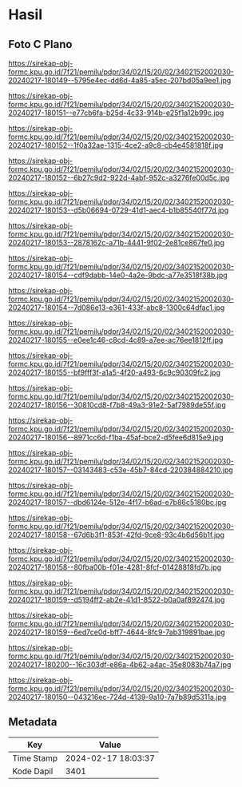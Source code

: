 # Hasil

## Foto C Plano

https://sirekap-obj-formc.kpu.go.id/7f21/pemilu/pdpr/34/02/15/20/02/3402152002030-20240217-180149--5795e4ec-dd6d-4a85-a5ec-207bd05a9ee1.jpg

https://sirekap-obj-formc.kpu.go.id/7f21/pemilu/pdpr/34/02/15/20/02/3402152002030-20240217-180151--e77cb6fa-b25d-4c33-914b-e25f1a12b99c.jpg

https://sirekap-obj-formc.kpu.go.id/7f21/pemilu/pdpr/34/02/15/20/02/3402152002030-20240217-180152--1f0a32ae-1315-4ce2-a9c8-cb4e4581818f.jpg

https://sirekap-obj-formc.kpu.go.id/7f21/pemilu/pdpr/34/02/15/20/02/3402152002030-20240217-180152--6b27c9d2-922d-4abf-952c-a3276fe00d5c.jpg

https://sirekap-obj-formc.kpu.go.id/7f21/pemilu/pdpr/34/02/15/20/02/3402152002030-20240217-180153--d5b06694-0729-41d1-aec4-b1b85540f77d.jpg

https://sirekap-obj-formc.kpu.go.id/7f21/pemilu/pdpr/34/02/15/20/02/3402152002030-20240217-180153--2878162c-a71b-4441-9f02-2e81ce867fe0.jpg

https://sirekap-obj-formc.kpu.go.id/7f21/pemilu/pdpr/34/02/15/20/02/3402152002030-20240217-180154--cdf9dabb-14e0-4a2e-9bdc-a77e3518f38b.jpg

https://sirekap-obj-formc.kpu.go.id/7f21/pemilu/pdpr/34/02/15/20/02/3402152002030-20240217-180154--7d086e13-e361-433f-abc8-1300c64dfac1.jpg

https://sirekap-obj-formc.kpu.go.id/7f21/pemilu/pdpr/34/02/15/20/02/3402152002030-20240217-180155--e0ee1c46-c8cd-4c89-a7ee-ac76ee1812ff.jpg

https://sirekap-obj-formc.kpu.go.id/7f21/pemilu/pdpr/34/02/15/20/02/3402152002030-20240217-180155--bf9fff3f-a1a5-4f20-a493-6c9c90309fc2.jpg

https://sirekap-obj-formc.kpu.go.id/7f21/pemilu/pdpr/34/02/15/20/02/3402152002030-20240217-180156--30810cd8-f7b8-49a3-91e2-5af7989de55f.jpg

https://sirekap-obj-formc.kpu.go.id/7f21/pemilu/pdpr/34/02/15/20/02/3402152002030-20240217-180156--8971cc6d-f1ba-45af-bce2-d5fee6d815e9.jpg

https://sirekap-obj-formc.kpu.go.id/7f21/pemilu/pdpr/34/02/15/20/02/3402152002030-20240217-180157--03143483-c53e-45b7-84cd-220384884210.jpg

https://sirekap-obj-formc.kpu.go.id/7f21/pemilu/pdpr/34/02/15/20/02/3402152002030-20240217-180157--dbd6124e-512e-4f17-b6ad-e7b86c5180bc.jpg

https://sirekap-obj-formc.kpu.go.id/7f21/pemilu/pdpr/34/02/15/20/02/3402152002030-20240217-180158--67d6b3f1-853f-42fd-9ce8-93c4b6d56b1f.jpg

https://sirekap-obj-formc.kpu.go.id/7f21/pemilu/pdpr/34/02/15/20/02/3402152002030-20240217-180158--80fba00b-f01e-4281-8fcf-01428818fd7b.jpg

https://sirekap-obj-formc.kpu.go.id/7f21/pemilu/pdpr/34/02/15/20/02/3402152002030-20240217-180159--d5194ff2-ab2e-41d1-8522-b0a0af892474.jpg

https://sirekap-obj-formc.kpu.go.id/7f21/pemilu/pdpr/34/02/15/20/02/3402152002030-20240217-180159--6ed7ce0d-bff7-4644-8fc9-7ab319891bae.jpg

https://sirekap-obj-formc.kpu.go.id/7f21/pemilu/pdpr/34/02/15/20/02/3402152002030-20240217-180200--16c303df-e86a-4b62-a4ac-35e8083b74a7.jpg

https://sirekap-obj-formc.kpu.go.id/7f21/pemilu/pdpr/34/02/15/20/02/3402152002030-20240217-180150--043216ec-724d-4139-9a10-7a7b89d5311a.jpg


## Metadata

| Key        | Value               |
| ---------- | ------------------- |
| Time Stamp | 2024-02-17 18:03:37 |
| Kode Dapil | 3401                |



